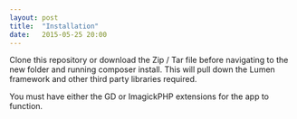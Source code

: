 ```yaml
---
layout: post
title:  "Installation"
date:   2015-05-25 20:00
---
```


Clone this repository or download the Zip / Tar file before navigating to the new folder and running composer install.
This will pull down the Lumen framework and other third party libraries required. 

You must have either the GD or ImagickPHP extensions for the app to function.
